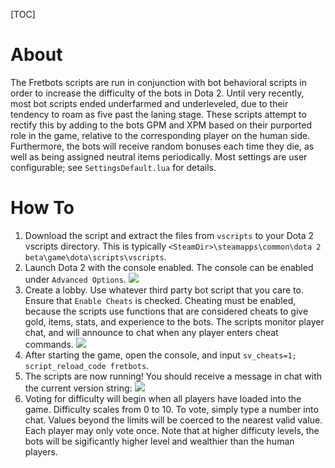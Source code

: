 [TOC]

# About
The Fretbots scripts are run in conjunction with bot behavioral scripts in order to increase the difficulty of the bots in Dota 2.  Until very recently, most bot scripts ended underfarmed and underleveled, due to their tendency to roam as five past the laning stage.  These scripts attempt to rectify this by adding to the bots GPM and XPM based on their purported role in the game, relative to the corresponding player on the human side.  Furthermore, the bots will receive random bonuses each time they die, as well as being assigned neutral items periodically.  Most settings are user configurable; see `SettingsDefault.lua` for details.

# How To
1. Download the script and extract the files from `vscripts` to your Dota 2 vscripts directory.
This is typically `<SteamDir>\steamapps\common\dota 2 beta\game\dota\scripts\vscripts`.
2. Launch Dota 2 with the console enabled. The console can be enabled under `Advanced Options`.
![](https://github.com/fretmute/fretbots/blob/master/images/EnableConsole.png)
3. Create a lobby. Use whatever third party bot script that you care to. Ensure that `Enable Cheats` is checked. Cheating must be enabled, because the scripts use functions that are considered cheats to give gold, items, stats, and experience to the bots. The scripts monitor player chat, and will announce to chat when any player enters cheat commands.
![](https://github.com/fretmute/fretbots/blob/master/images/EnableCheats.png)
4. After starting the game, open the console, and input `sv_cheats=1; script_reload_code fretbots`.
5. The scripts are now running! You should receive a message in chat with the current version string:
![](https://github.com/fretmute/fretbots/blob/master/images/FretBotsWelcome.png)
6. Voting for difficulty will begin when all players have loaded into the game.  Difficulty scales from 0 to 10. To vote, simply type a number into chat. Values beyond the limits will be coerced to the nearest valid value. Each player may only vote once. Note that at higher difficuty levels, the bots will be sigificantly higher level and wealthier than the human players.

